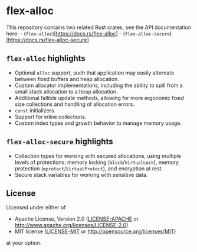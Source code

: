 # flex-alloc

This repository contains two related Rust crates, see the API documentation here: - (`flex-alloc`)[https://docs.rs/flex-alloc] - (`flex-alloc-secure`)[https://docs.rs/flex-alloc-secure]

## `flex-alloc` highlights

- Optional `alloc` support, such that application may easily alternate between fixed buffers and heap allocation.
- Custom allocator implementations, including the ability to spill from a small stack allocation to a heap allocation.
- Additional fallible update methods, allowing for more ergonomic fixed size collections and handling of allocation errors.
- `const` initializers.
- Support for inline collections.
- Custom index types and growth behavior to manage memory usage.

## `flex-alloc-secure` highlights

- Collection types for working with secured allocations, using multiple levels of protections: memory locking (`mlock`/`VirtualLock`), memory protection (`mprotect`/`VirtualProtect`), and encryption at rest.
- Secure stack variables for working with sensitive data.

## License

Licensed under either of

- Apache License, Version 2.0 ([LICENSE-APACHE](https://github.com/andrewwhitehead/flex-collect/blob/main/LICENSE-APACHE) or http://www.apache.org/licenses/LICENSE-2.0)
- MIT license ([LICENSE-MIT](https://github.com/andrewwhitehead/flex-collect/blob/main/LICENSE-MIT) or http://opensource.org/licenses/MIT)

at your option.
